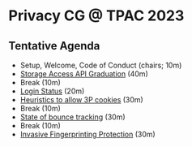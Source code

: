 # Privacy CG @ TPAC 2023

## Tentative Agenda

* Setup, Welcome, Code of Conduct (chairs; 10m)
* [Storage Access API Graduation](https://github.com/privacycg/meetings/issues/31) (40m)
* Break (10m)
* [Login Status](https://github.com/privacycg/meetings/issues/32) (20m)
* [Heuristics to allow 3P cookies](https://github.com/privacycg/meetings/issues/30) (30m)
* Break (10m)
* [State of bounce tracking](https://github.com/privacycg/meetings/issues/29) (30m)
* Break (10m)
* [Invasive Fingerprinting Protection](https://github.com/privacycg/meetings/issues/28) (30m)
